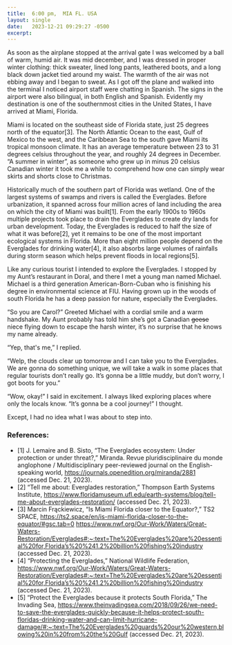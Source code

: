 ```yaml
---
title:  6:00 pm,  MIA FL. USA
layout: single
date:   2023-12-21 09:29:27 -0500
excerpt: 
---
```

As soon as the airplane stopped at the arrival gate I was welcomed by a ball of warm, humid air. It was mid december, and I was dressed in proper winter clothing: thick sweater, lined long pants, leathered boots, and a long black down jacket tied around my waist. The warmth of the air was not ebbing away and I began to sweat. As I got off the plane and walked into the terminal I noticed airport staff were chatting in Spanish. The signs in the airport were also bilingual, in both English and Spanish. Evidently my destination is one of the southernmost cities in the United States, I have arrived at Miami, Florida. 

Miami is located on the southeast side of Florida state, just 25 degrees north of the equator[3]. The North Atlantic Ocean to the east, Gulf of Mexico to the west, and the Caribbean Sea to the south gave Miami its tropical monsoon climate. It has an average temperature between 23 to 31 degrees celsius throughout the year, and roughly 24 degrees in December. “A summer in winter”, as someone who grew up in minus 20 celsius Canadian winter it took me a while to comprehend how one can simply wear skirts and shorts close to Christmas. 

Historically much of the southern part of Florida was wetland. One of the largest systems of swamps and rivers is called the Everglades. Before urbanization, it spanned across four million acres of land including the area on which the city of Miami was built[1]. From the early 1900s to 1960s multiple projects took place to drain the Everglades to create dry lands for urban development. Today, the Everglades is reduced to half the size of what it was before[2], yet it remains to be one of the most important ecological systems in Florida. More than eight million people depend on the Everglades for drinking water[4], it also absorbs large volumes of rainfalls during storm season which helps prevent floods in local regions[5].   

Like any curious tourist I intended to explore the Everglades. I stopped by my Aunt’s restaurant in Doral, and there I met a young man named Michael. Michael is a third generation American-Born-Cuban who is finishing his degree in environmental science at FIU. Having grown up in the woods of south Florida he has a deep passion for nature, especially the Everglades.

“So you are Carol?” Greeted Michael with a cordial smile and a warm handshake. My Aunt probably has told him she’s got a Canadian ~~geese~~ niece flying down to escape the harsh winter, it’s no surprise that he knows my name already.  

“Yep, that's me,” I replied. 

“Welp, the clouds clear up tomorrow and I can take you to the Everglades. We are gonna do something unique, we will take a walk in some places that regular tourists don’t really go. It’s gonna be a little muddy, but don’t worry, I got boots for you.”

“Wow, okay!” I said in excitement. I always liked exploring places where only the locals know. “It’s gonna be a cool journey!” I thought. 

Except, I had no idea what I was about to step into. 


### References:
- [1] J. Lemaire and B. Sisto, “The Everglades ecosystem: Under protection or under threat?,” Miranda. Revue pluridisciplinaire du monde anglophone / Multidisciplinary peer-reviewed journal on the English-speaking world, https://journals.openedition.org/miranda/2881 (accessed Dec. 21, 2023). 
- [2] “Tell me about: Everglades restoration,” Thompson Earth Systems Institute, https://www.floridamuseum.ufl.edu/earth-systems/blog/tell-me-about-everglades-restoration/ (accessed Dec. 21, 2023). 
- [3] Marcin Frąckiewicz, “Is Miami Florida closer to the Equator?,” TS2 SPACE, https://ts2.space/en/is-miami-florida-closer-to-the-equator/#gsc.tab=0 https://www.nwf.org/Our-Work/Waters/Great-Waters-Restoration/Everglades#:~:text=The%20Everglades%20are%20essential%20for,Florida’s%20%241.2%20billion%20fishing%20industry (accessed Dec. 21, 2023). 
- [4] “Protecting the Everglades,” National Wildlife Federation, https://www.nwf.org/Our-Work/Waters/Great-Waters-Restoration/Everglades#:~:text=The%20Everglades%20are%20essential%20for,Florida’s%20%241.2%20billion%20fishing%20industry (accessed Dec. 21, 2023). 
- [5] “Protect the Everglades because it protects South Florida,” The Invading Sea, https://www.theinvadingsea.com/2018/09/26/we-need-to-save-the-everglades-quickly-because-it-helps-protect-south-floridas-drinking-water-and-can-limit-hurricane-damage/#:~:text=The%20Everglades%20guards%20our%20western,blowing%20in%20from%20the%20Gulf (accessed Dec. 21, 2023).
